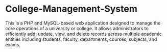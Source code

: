 # College-Management-System
This is a PHP and MySQL-based web application designed to manage the core operations of a university or college. It allows administrators to efficiently add, update, view, and delete records across multiple academic entities including students, faculty, departments, courses, subjects, and exams.
